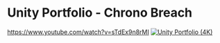 # Unity Portfolio - Chrono Breach


https://www.youtube.com/watch?v=sTdEx9n8rMI
 [![Unity Portfolio (4K)](https://img.youtube.com/vi/sTdEx9n8rMI/0.jpg)](https://www.youtube.com/watch?v=sTdEx9n8rMI)


